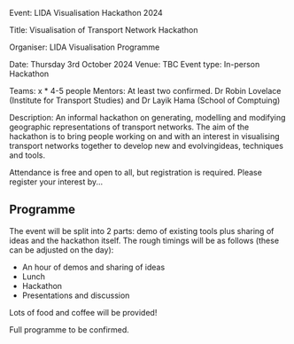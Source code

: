 Event: LIDA Visualisation Hackathon 2024

Title: Visualisation of Transport Network Hackathon

Organiser: LIDA Visualisation Programme

Date: Thursday 3rd October 2024
Venue: TBC
Event type: In-person Hackathon

Teams: x * 4-5 people
Mentors: At least two confirmed. Dr Robin Lovelace (Institute for Transport Studies) and Dr Layik Hama (School of Comptuing)

Description:
An informal hackathon on generating, modelling and
modifying geographic representations of transport networks. The aim of the hackathon is to bring people working on and with an interest in visualising transport networks together to develop new and evolvingideas, techniques and tools.

Attendance is free and open to all, but registration is required. Please register your interest by...

## Programme

The event will be split into 2 parts: demo of existing tools plus sharing of ideas and the hackathon itself. The rough timings will be as follows (these can be adjusted on the day):
- An hour of demos and sharing of ideas
- Lunch
- Hackathon
- Presentations and discussion

Lots of food and coffee will be provided!

Full programme to be confirmed.

